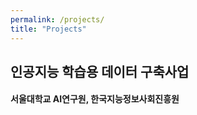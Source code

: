 ```yaml
---
permalink: /projects/
title: "Projects"
---
```


## 인공지능 학습용 데이터 구축사업
#### 서울대학교 AI연구원, 한국지능정보사회진흥원


